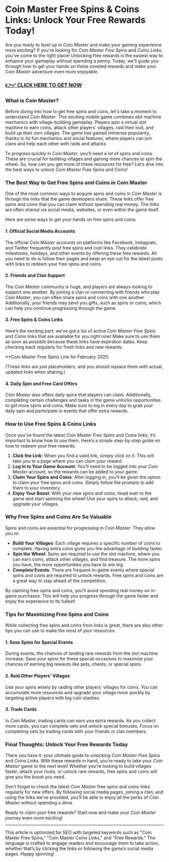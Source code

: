# Coin Master Free Spins & Coins Links: Unlock Your Free Rewards Today!

Are you ready to level up in *Coin Master* and make your gaming experience more exciting? If you're looking for *Coin Master Free Spins* and *Coins Links*, you've come to the right place! Unlocking free rewards is the easiest way to enhance your gameplay without spending a penny. Today, we’ll guide you through how to get your hands on these coveted rewards and make your *Coin Master* adventure even more enjoyable.

### [👉✅ CLICK HERE TO GET NOW](https://freerewards.xyz/coin/master/)

### What is Coin Master?

Before diving into how to get free spins and coins, let's take a moment to understand *Coin Master*. This exciting mobile game combines slot machine mechanics with village-building gameplay. Players spin a virtual slot machine to earn coins, attack other players' villages, raid their loot, and build up their own villages. The game has gained immense popularity, thanks to its fun mechanics and social features, where players can join clans and help each other with raids and attacks.

To progress quickly in *Coin Master*, you'll need a lot of spins and coins. These are crucial for building villages and gaining more chances to spin the wheel. So, how can you get more of these resources for free? Let’s dive into the best ways to unlock *Coin Master Free Spins* and *Coins*!

### The Best Way to Get Free Spins and Coins in Coin Master

One of the most common ways to acquire spins and coins in *Coin Master* is through the links that the game developers share. These links offer free spins and coins that you can claim without spending real money. The links are often shared via social media, websites, or even within the game itself.

Here are some ways to get your hands on free spins and coins:

#### 1. **Official Social Media Accounts**
The official *Coin Master* accounts on platforms like Facebook, Instagram, and Twitter frequently post free spins and coin links. They celebrate milestones, holidays, and other events by offering these free rewards. All you need to do is follow their pages and keep an eye out for the latest posts with links to redeem your free spins and coins.

#### 2. **Friends and Clan Support**
The *Coin Master* community is huge, and players are always looking to support one another. By joining a clan or connecting with friends who play *Coin Master*, you can often share spins and coins with one another. Additionally, your friends may send you gifts, such as spins or coins, which can help you continue progressing through the game.

#### 3. **Free Spins & Coins Links**
Here’s the exciting part: we’ve got a list of active *Coin Master Free Spins* and *Coins* links that are available for you right now! Make sure to use them as soon as possible because these links have expiration dates. Keep checking back regularly for fresh links and new rewards.

**Coin Master Free Spins Link for February 2025:
  
(These links are just placeholders, and you should replace them with actual, updated links when sharing.)

#### 4. **Daily Spin and Free Card Offers**
*Coin Master* also offers daily spins that players can claim. Additionally, completing certain challenges and tasks in the game unlocks opportunities to get more spins and coins. Make sure to log in every day to grab your daily spin and participate in events that offer extra rewards.

### How to Use Free Spins & Coins Links

Once you’ve found the latest *Coin Master Free Spins* and *Coins* links, it’s important to know how to use them. Here’s a simple step-by-step guide on how to redeem your free rewards:

1. **Click the Link**: When you find a valid link, simply click on it. This will take you to a page where you can claim your reward.
2. **Log In to Your Game Account**: You’ll need to be logged into your *Coin Master* account, so the rewards can be added to your game.
3. **Claim Your Spins and Coins**: After logging in, you’ll be given the option to claim your free spins and coins. Simply follow the prompts to add them to your inventory.
4. **Enjoy Your Boost**: With your new spins and coins, head over to the game and start spinning the wheel! Use your spins to attack, raid, and upgrade your villages.

### Why Free Spins and Coins Are So Valuable

Spins and coins are essential for progressing in *Coin Master*. They allow you to:

- **Build Your Villages**: Each village requires a specific number of coins to complete. Having extra coins gives you the advantage of building faster.
- **Spin the Wheel**: Spins are required to use the slot machine, where you can earn coins, attack other villages, and find treasure. The more spins you have, the more opportunities you have to win big.
- **Complete Events**: There are frequent in-game events where special spins and coins are required to unlock rewards. Free spins and coins are a great way to stay ahead of the competition.

By claiming free spins and coins, you’ll avoid spending real money on in-game purchases. This will help you progress through the game faster and enjoy the experience to its fullest!

### Tips for Maximizing Free Spins and Coins

While collecting free spins and coins from links is great, there are also other tips you can use to make the most of your resources:

#### 1. **Save Spins for Special Events**
During events, the chances of landing rare rewards from the slot machine increase. Save your spins for these special occasions to maximize your chances of earning big rewards like pets, chests, or special spins.

#### 2. **Raid Other Players’ Villages**
Use your spins wisely by raiding other players’ villages for coins. You can accumulate more resources and upgrade your village more quickly by targeting active players with big coin stashes.

#### 3. **Trade Cards**
In *Coin Master*, trading cards can earn you extra rewards. As you collect more cards, you can complete sets and unlock special bonuses. Focus on completing sets by trading cards with your friends or clan members.

### Final Thoughts: Unlock Your Free Rewards Today

There you have it: your ultimate guide to unlocking *Coin Master Free Spins* and *Coins Links*. With these rewards in hand, you’re ready to take your *Coin Master* game to the next level! Whether you’re looking to build villages faster, attack your rivals, or unlock rare rewards, free spins and coins will give you the boost you need.

Don’t forget to check the latest *Coin Master* free spins and coins links regularly for new offers. By following social media pages, joining a clan, and using the links we’ve provided, you’ll be able to enjoy all the perks of *Coin Master* without spending a dime.

Ready to claim your free rewards? Start now and make your *Coin Master* journey even more exciting!

---

This article is optimized for SEO with targeted keywords such as "Coin Master Free Spins," "Coin Master Coins Links," and "Free Rewards." The language is crafted to engage readers and encourage them to take action, whether that’s by clicking the links or following the game’s social media pages. Happy spinning!
